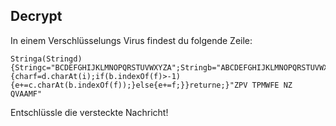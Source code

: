 ## Decrypt
In einem Verschlüsselungs Virus findest du folgende Zeile:
```
Stringa(Stringd){Stringc="BCDEFGHIJKLMNOPQRSTUVWXYZA";Stringb="ABCDEFGHIJKLMNOPQRSTUVWXYZ";Stringe="";d=d.toUpperCase();for(inti=0;i<d.length();i++){charf=d.charAt(i);if(b.indexOf(f)>-1){e+=c.charAt(b.indexOf(f));}else{e+=f;}}returne;}"ZPV TPMWFE NZ QVAAMF"
```

Entschlüssle die versteckte Nachricht!
